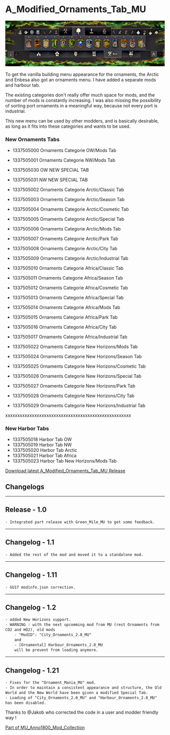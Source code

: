 # A_Modified_Ornaments_Tab_MU

![](../doc/tab_banner.jpg)

To get the vanilla building menu appearance for the ornaments, the Arctic and Enbesa also got an ornaments menu.
I have added a separate mods and harbour tab.

The existing categories don't really offer much space for mods, and the number of mods is constantly increasing.
I was also missing the possibility of sorting port ornaments in a meaningful way, because not every port is industrial.

This new menu can be used by other modders, and is basically desirable, as long as it fits into these categories and wants to be used.


### New Ornaments Tabs

- 1337505000 Ornaments Categorie OW/Mods Tab
- 1337505001 Ornaments Categorie NW/Mods Tab

- 1337505030 OW NEW SPECIAL TAB
- 1337505031 NW NEW SPECIAL TAB

- 1337505002 Ornaments Categorie Arctic/Classic Tab
- 1337505003 Ornaments Categorie Arctic/Season Tab
- 1337505004 Ornaments Categorie Arctic/Cosmetic Tab
- 1337505005 Ornaments Categorie Arctic/Special Tab
- 1337505006 Ornaments Categorie Arctic/Mods Tab

- 1337505007 Ornaments Categorie Arctic/Park Tab
- 1337505008 Ornaments Categorie Arctic/City Tab
- 1337505009 Ornaments Categorie Arctic/Industrial Tab

- 1337505010 Ornaments Categorie Africa/Classic Tab
- 1337505011 Ornaments Categorie Africa/Season Tab
- 1337505012 Ornaments Categorie Africa/Cosmetic Tab
- 1337505013 Ornaments Categorie Africa/Special Tab
- 1337505014 Ornaments Categorie Africa/Mods Tab

- 1337505015 Ornaments Categorie Africa/Park Tab
- 1337505016 Ornaments Categorie Africa/City Tab
- 1337505017 Ornaments Categorie Africa/Industrial Tab

- 1337505022 Ornaments Categorie New Horizons/Mods Tab
- 1337505024 Ornaments Categorie New Horizons/Season Tab
- 1337505025 Ornaments Categorie New Horizons/Cosmetic Tab
- 1337505026 Ornaments Categorie New Horizons/Special Tab

- 1337505027 Ornaments Categorie New Horizons/Park Tab
- 1337505028 Ornaments Categorie New Horizons/City Tab
- 1337505029 Ornaments Categorie New Horizons/Industrial Tab

xxxxxxxxxxxxxxxxxxxxxxxxxxxxxxxxxxxxxxxxxxxxxxxxxxxx

### New Harbor Tabs

- 1337505018 Harbor Tab OW
- 1337505019 Harbor Tab NW
- 1337505020 Harbor Tab Arctic
- 1337505021 Harbor Tab Africa
- 1337505023 Harbor Tab New Horizons/Mods Tab


[Download latest A_Modified_Ornaments_Tab_MU Release](https://github.com/muggenstuermer/MU_Anno1800_Mod_Collection/releases/latest)


## Changelogs

---------------------------
Release - 1.0
---------------------------
	- Integrated part release with Green_Mile_MU to get some feedback.

---------------------------
Changelog - 1.1
---------------------------
	- Added the rest of the mod and moved it to a standalone mod.
	
---------------------------
Changelog - 1.11
---------------------------
	- GU17 modinfo.json correction.
	
---------------------------
Changelog - 1.2
---------------------------
	- added New Horizons support.
	- WARNING : with the next upcomming mod from MU (rest Ornaments from CO2 and HO2), old mods 
		- "ModID": "City_Ornaments_2.0_MU"
		and
		- [Ornamental] Harbour_Ornaments_2.0_MU
		will be prevent from loading anymore.
		
---------------------------
Changelog - 1.21
---------------------------
	- Fixes for the "Ornament_Mania_MU" mod.
	- In order to maintain a consistent appearance and structure, the Old World and the New World have been given a modified Special Tab.
	- Loading of "City_Ornaments_2.0_MU" and "Harbour_Ornaments_2.0_MU" has been disabled.
	
	
Thanks to @Jakob who corrected the code in a user and modder friendly way !
	
	
	
[Part of MU_Anno1800_Mod_Collection](https://github.com/muggenstuermer/MU_Anno1800_Mod_Collection)